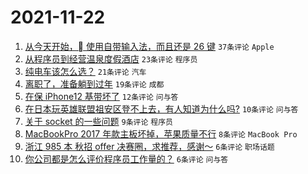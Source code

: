 # 2021-11-22

1. [从今天开始， 使用自带输入法，而且还是 26 键](https://www.v2ex.com/t/817021) `37条评论` `Apple`
1. [从程序员到经营温泉度假酒店](https://www.v2ex.com/t/817022) `23条评论` `程序员`
1. [纯电车该怎么选？](https://www.v2ex.com/t/817033) `21条评论` `汽车`
1. [离职了，准备躺到过年](https://www.v2ex.com/t/817041) `19条评论` `成都`
1. [在保 iPhone12 基带坏了](https://www.v2ex.com/t/817028) `12条评论` `问与答`
1. [在日本玩英雄联盟祖安区登不上去，有人知道为什么吗?](https://www.v2ex.com/t/817029) `10条评论` `问与答`
1. [关于 socket 的一些问题](https://www.v2ex.com/t/817019) `9条评论` `程序员`
1. [MacBookPro 2017 年款主板坏掉，苹果质量不行](https://www.v2ex.com/t/817035) `8条评论` `MacBook Pro`
1. [浙江 985 本 秋招 offer 决赛圈，求推荐，感谢～](https://www.v2ex.com/t/817038) `6条评论` `职场话题`
1. [你公司都是怎么评价程序员工作量的？](https://www.v2ex.com/t/817025) `6条评论` `问与答`
